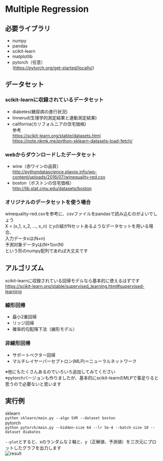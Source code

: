# Multiple Regression
## 必要ライブラリ  
* numpy  
* pandas  
* scikit-learn  
* matplotlib
* pytorch（任意）  
(https://pytorch.org/get-started/locally/)  

## データセット  
### scikit-learnに収録されているデータセット  
* diabetes(糖尿病の進行状況)  
* linnerud(生理学的測定結果と運動測定結果)  
* california(カリフォルニアの住宅価格)  
参考  
https://scikit-learn.org/stable/datasets.html  
https://note.nkmk.me/python-sklearn-datasets-load-fetch/  

### webからダウンロードしたデータセット  
* wine（赤ワインの品質）  
http://pythondatascience.plavox.info/wp-content/uploads/2016/07/winequality-red.csv  
* boston（ボストンの住宅価格）  
http://lib.stat.cmu.edu/datasets/boston  

### オリジナルのデータセットを使う場合  
winequality-red.csvを参考に、csvファイルをpandasで読み込むのがよいでしょう  
X = (x_1, x_2, ..., x_n) とyの組がNセットあるようなデータセットを用いる場合、  
入力データxは(N×n)  
予測対象データyは(N×1)or(N)      
という形のnumpy配列であれば大丈夫です  

## アルゴリズム
scikit-learnに収録されている回帰モデルなら基本的に使えるはずです  
https://scikit-learn.org/stable/supervised_learning.html#supervised-learning  

### 線形回帰
* 最小2乗回帰
* リッジ回帰
* 確率的勾配降下法（線形モデル）

### 非線形回帰
* サポートベクター回帰
* マルチレイヤーパーセプトロン(MLP)＝ニューラルネットワーク  

※他にもたくさんあるのでいろいろ追加してみてください  
※pytorchバージョンも作りましたが、基本的にscikit-learnのMLPで事足りると思うので必要ないと思います

## 実行例
sklearn  
`python sklearn/main.py --algo SVR --dataset boston`  
pytorch  
`python pytorch/main.py --hidden-size 64 --lr 5e-4 --batch-size 10 --dataset diabates` 

`--plot`とすると、xのランダムな２軸と、y（正解値、予測値）を三次元にプロットしたグラフを出力します  
![result](https://user-images.githubusercontent.com/41198657/179135411-96a9f8ab-eba8-4c97-98fa-1e5d572937db.png)
